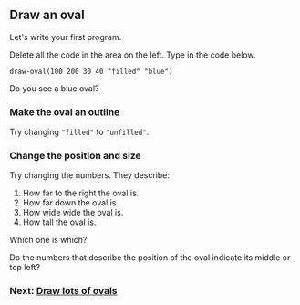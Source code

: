 ## Draw an oval

Let's write your first program.

Delete all the code in the area on the left.  Type in the code below.

```
draw-oval(100 200 30 40 "filled" "blue")
```

Do you see a blue oval?

### Make the oval an outline

Try changing `"filled"` to `"unfilled"`.

### Change the position and size

Try changing the numbers. They describe:

1. How far to the right the oval is.
2. How far down the oval is.
3. How wide wide the oval is.
4. How tall the oval is.

Which one is which?

Do the numbers that describe the position of the oval indicate its middle or top left?

### Next: [Draw lots of ovals](#ovals)
